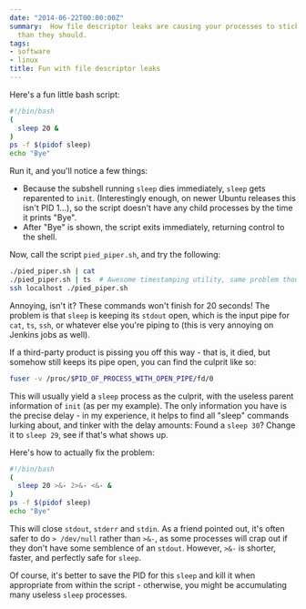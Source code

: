 ```yaml
---
date: "2014-06-22T00:00:00Z"
summary:  How file descriptor leaks are causing your processes to stick around longer
  than they should.
tags:
- software
- linux
title: Fun with file descriptor leaks
---
```


Here's a fun little bash script:

```bash
#!/bin/bash
(
  sleep 20 &
)
ps -f $(pidof sleep)
echo "Bye"
```

Run it, and you'll notice a few things: 

* Because the subshell running `sleep` dies immediately, `sleep` gets reparented to `init`. (Interestingly enough, on newer Ubuntu releases this isn't PID 1...), so the script doesn't have any child processes by the time it prints "Bye".
* After "Bye" is shown, the script exits immediately, returning control to the shell.

Now, call the script `pied_piper.sh`, and try the following:

```bash
./pied_piper.sh | cat
./pied_piper.sh | ts  # Awesome timestamping utility, same problem though
ssh localhost ./pied_piper.sh
```

Annoying, isn't it? These commands won't finish for 20 seconds! The problem is that `sleep` is keeping its `stdout` open, which is the input pipe for `cat`, `ts`, `ssh`, or whatever else you're piping to (this is very annoying on Jenkins jobs as well).

If a third-party product is pissing you off this way - that is, it died, but somehow still keeps its pipe open, you can find the culprit like so:

```bash
fuser -v /proc/$PID_OF_PROCESS_WITH_OPEN_PIPE/fd/0
```

This will usually yield a `sleep` process as the culprit, with the useless parent information of `init` (as per my example). The only information you have is the precise delay - in my experience, it helps to find all "sleep" commands lurking about, and tinker with the delay amounts: Found a `sleep 30`? Change it to `sleep 29`, see if that's what shows up.

Here's how to actually fix the problem:

```bash
#!/bin/bash
(
  sleep 20 >&- 2>&- <&- &
)
ps -f $(pidof sleep)
echo "Bye"
```

This will close `stdout`, `stderr` and `stdin`. As a friend pointed out, it's often safer to do `> /dev/null` rather than `>&-`, as some processes will crap out if they don't have some semblence of an `stdout`. However, `>&-` is shorter, faster, and perfectly safe for `sleep`.

Of course, it's better to save the PID for this `sleep` and kill it when appropriate from within the script - otherwise, you might be accumulating many useless `sleep` processes.
